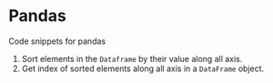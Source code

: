 # Pandas

Code snippets for pandas



1. Sort elements in the `Dataframe` by their value along all axis.
2. Get index of sorted elements along all axis in a `DataFrame` object.